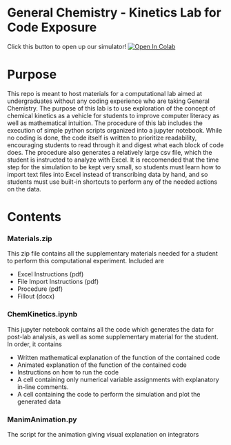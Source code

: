 # General Chemistry - Kinetics Lab for Code Exposure

Click this button to open up our simulator!
[![Open In Colab](https://colab.research.google.com/assets/colab-badge.svg)](https://colab.research.google.com/gist/benrich37/18be9f961c506aa482d9b138231c51d8/kinetics_simulation.ipynb)

# Purpose
This repo is meant to host materials for a computational lab aimed at undergraduates without any coding experience who are taking General Chemistry. The purpose of this lab is to use exploration of the concept of chemical kinetics as a vehicle for students to improve computer literacy as well as mathematical intuition. The procedure of this lab includes the execution of simple python scripts organized into a jupyter notebook. While no coding is done, the code itself is written to prioritize readability, encouraging students to read through it and digest what each block of code does.
The procedure also generates a relatively large csv file, which the student is instructed to analyze with Excel. It is reccomended that the time step for the simulation to be kept very small, so students must learn how to import text files into Excel instead of transcribing data by hand, and so students must use built-in shortcuts to perform any of the needed actions on the data. 

# Contents
### Materials.zip
This zip file contains all the supplementary materials needed for a student to perform this computational experiment. Included are
- Excel Instructions (pdf)
- File Import Instructions (pdf)
- Procedure (pdf)
- Fillout (docx)
### ChemKinetics.ipynb
This jupyter notebook contains all the code which generates the data for post-lab analysis, as well as some supplementary material for the student. In order, it contains
- Written mathematical explanation of the function of the contained code
- Animated explanation of the function of the contained code
- Instructions on how to run the code
- A cell containing only numerical variable assignments with explanatory in-line comments.
- A cell containing the code to perform the simulation and plot the generated data
### ManimAnimation.py
The script for the animation giving visual explanation on integrators



